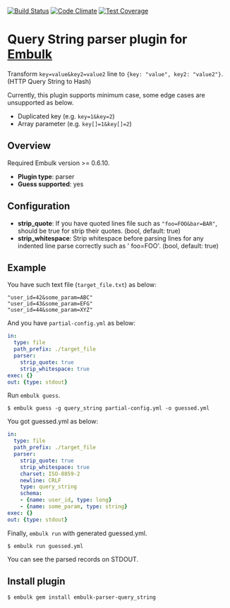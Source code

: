 [![Build Status](https://travis-ci.org/treasure-data/embulk-parser-query_string.svg)](https://travis-ci.org/treasure-data/embulk-parser-query_string)
[![Code Climate](https://codeclimate.com/github/treasure-data/embulk-parser-query_string/badges/gpa.svg)](https://codeclimate.com/github/treasure-data/embulk-parser-query_string)
[![Test Coverage](https://codeclimate.com/github/treasure-data/embulk-parser-query_string/badges/coverage.svg)](https://codeclimate.com/github/treasure-data/embulk-parser-query_string/coverage)

# Query String parser plugin for [Embulk](http://www.embulk.org)

Transform `key=value&key2=value2` line to `{key: "value", key2: "value2"}`. (HTTP Query String to Hash)

Currently, this plugin supports minimum case, some edge cases are unsupported as below.

- Duplicated key (e.g. `key=1&key=2`)
- Array parameter (e.g. `key[]=1&key[]=2`)

## Overview

Required Embulk version >= 0.6.10.

* **Plugin type**: parser
* **Guess supported**: yes

## Configuration

- **strip_quote**: If you have quoted lines file such as `"foo=FOO&bar=BAR"`, should be true for strip their quotes. (bool, default: true)
- **strip_whitespace**: Strip whitespace before parsing lines for any indented line parse correctly such as '  foo=FOO'. (bool, default: true)

## Example

You have such text file (`target_file.txt`) as below:

```text
"user_id=42&some_param=ABC"
"user_id=43&some_param=EFG"
"user_id=44&some_param=XYZ"
```

And you have `partial-config.yml` as below:

```yaml
in:
  type: file
  path_prefix: ./target_file
  parser:
    strip_quote: true
    strip_whitespace: true
exec: {}
out: {type: stdout}
```

Run `embulk guess`.

```
$ embulk guess -g query_string partial-config.yml -o guessed.yml
```

You got guessed.yml as below:

```yaml
in:
  type: file
  path_prefix: ./target_file
  parser:
    strip_quote: true
    strip_whitespace: true
    charset: ISO-8859-2
    newline: CRLF
    type: query_string
    schema:
    - {name: user_id, type: long}
    - {name: some_param, type: string}
exec: {}
out: {type: stdout}
```

Finally, `embulk run` with generated guessed.yml.

```
$ embulk run guessed.yml
```

You can see the parsed records on STDOUT.

## Install plugin

```
$ embulk gem install embulk-parser-query_string
```
